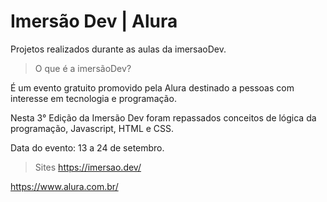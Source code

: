 # Imersão Dev | Alura
Projetos realizados durante as aulas da imersaoDev. 

> O que é a imersãoDev?
> 
É um evento gratuito promovido pela Alura destinado a pessoas com interesse em tecnologia e programação.

Nesta 3° Edição da Imersão Dev foram repassados conceitos de lógica da programação, Javascript, HTML e CSS. 

Data do evento: 13 a 24 de setembro.

> Sites
https://imersao.dev/

https://www.alura.com.br/
